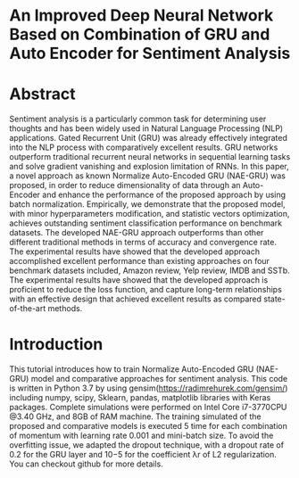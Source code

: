 # An Improved Deep Neural Network Based on Combination of GRU and Auto Encoder for Sentiment Analysis

# Abstract 
Sentiment analysis is a particularly common task for determining user thoughts and has been widely used in Natural Language Processing (NLP) applications. Gated Recurrent Unit (GRU) was already effectively integrated into the NLP process with comparatively excellent results. GRU networks outperform traditional recurrent neural networks in sequential learning tasks and solve gradient vanishing and explosion limitation of RNNs. In this paper, a novel approach as known Normalize Auto-Encoded GRU (NAE-GRU) was proposed, in order to reduce dimensionality of data through an Auto-Encoder and enhance the performance of the proposed approach by using batch normalization. Empirically, we demonstrate that the proposed model, with minor hyperparameters modification, and statistic vectors optimization, achieves outstanding sentiment classification performance on benchmark datasets. The developed NAE-GRU approach outperforms than other different traditional methods in terms of accuracy and convergence rate. The experimental results have showed that the developed approach accomplished excellent performance than existing approaches on four benchmark datasets included, Amazon review, Yelp review, IMDB and SSTb. The experimental results have showed that the developed approach is proficient to reduce the loss function, and capture long-term relationships with an effective design that achieved excellent results as compared state-of-the-art methods. 

# Introduction
This tutorial introduces how to train  Normalize Auto-Encoded GRU (NAE-GRU) model and comparative approaches for sentiment analysis. This code is written in Python 3.7 by using gensim(https://radimrehurek.com/gensim/) including numpy, scipy, Sklearn, pandas, matplotlib libraries with Keras packages. Complete simulations were performed on Intel Core i7-3770CPU @3.40 GHz, and 8GB of RAM machine. The training simulated of the proposed and comparative models is executed 5 time for each combination of momentum with learning rate 0.001 and mini-batch size. To avoid the overfitting issue, we adapted the dropout technique, with a dropout rate of 0.2 for the GRU layer and 10−5 for the coefficient λr of L2 regularization. You can checkout github for more details.
